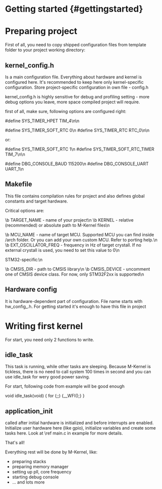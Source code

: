 Getting started							{#gettingstarted}
===============

Preparing project
=================

First of all, you need to copy shipped configuration files from template folder to your project working directory:

kernel_config.h
---------------

Is a main configuration file. Everything about hardware and kernel is configured here. It's recommended to keep here only
kernel-specific configuration. Store project-specific configuration in own file - config.h

kernel_config.h is highly sensitive for debug and profiling setting - more debug options you leave, more space compiled
project will require.

first of all, make sure, following options are configured right:

#define SYS_TIMER_HPET							TIM_4\n\n

#define SYS_TIMER_SOFT_RTC						0\n
#define SYS_TIMER_RTC							RTC_0\n\n

or:

#define SYS_TIMER_SOFT_RTC						1\n
#define SYS_TIMER_SOFT_RTC_TIMER				TIM_7\n\n


#define DBG_CONSOLE_BAUD						115200\n
#define DBG_CONSOLE_UART						UART_1\n

Makefile
--------

This file contains compilation rules for project and also defines global constants and target hardware. 

Critical options are:

\b TARGET_NAME				- name of your project\n
\b KERNEL					- relative (recommended) or absolute path to M-Kernel files\n

\b MCU_NAME 				- name of target MCU. Supported MCU you can find inside /arch folder. Or you can add your own custom MCU. Refer to porting help.\n
\b EXT_OSCILLATOR_FREQ	- frequency in Hz of target crystall. If no external crystall is used, you need to set this value to 0\n

STM32-specific:\n

\b CMSIS_DIR				- path to CMSIS library\n
\b CMSIS_DEVICE			- uncomment one of CMSIS device class. For now, only STM32F2xx is supported\n

Hardware config
---------------

It is hardware-dependent part of configuration. File name starts with hw_config_<your architecture>.h. For getting started it's enough to have this file in project

Writing first kernel
====================

For start, you need only 2 functions to write. 

idle_task
---------

This task is running, while other tasks are sleeping. Because M-Kernel is tickless, there is no need to call system 100 times in second and you can use idle_task for wery good power saving.

For start, following code from example will be good enough

void idle_task(void)
{
	for (;;)	{__WFI();}
}

application_init
----------------

called after initial hardware is initialized and before interrupts are enabled. Initialize user hardware here (like gpio), initialize variables and create some tasks here. Look at \ref main.c in example
for more details.


That's all!

Everything rest will be done by M-Kernel, like:
 - preparing stacks
 - preparing memory manager
 - setting up pll, core frequency
 - starting debug console
 - ... and lots more
